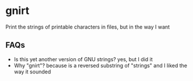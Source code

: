 # gnirt
Print the strings of printable characters in files, but in the way I want

## FAQs

- Is this yet another version of GNU strings? yes, but I did it
- Why "gnirt"? because is a reversed substring of "strings" and I liked the way it sounded